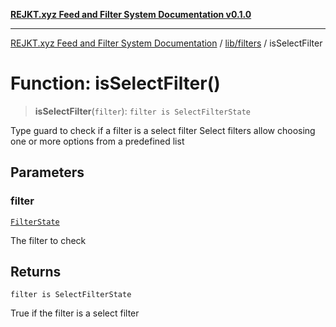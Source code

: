 [**REJKT.xyz Feed and Filter System Documentation v0.1.0**](../../../README.md)

***

[REJKT.xyz Feed and Filter System Documentation](../../../modules.md) / [lib/filters](../README.md) / isSelectFilter

# Function: isSelectFilter()

> **isSelectFilter**(`filter`): `filter is SelectFilterState`

Type guard to check if a filter is a select filter
Select filters allow choosing one or more options from a predefined list

## Parameters

### filter

[`FilterState`](../interfaces/FilterState.md)

The filter to check

## Returns

`filter is SelectFilterState`

True if the filter is a select filter
